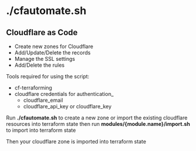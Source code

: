 
# ./cfautomate.sh
## Cloudflare as Code 


- Create new zones for Cloudflare
- Add/Update/Delete the records 
- Manage the SSL settings
- Add/Delete the rules

Tools required for using the script: 
- cf-terraforming
- cloudflare credentials for authentication_
  - cloudflare_email
  - cloudflare_api_key or cloudflare_key


Run **./cfautomate.sh** to create a new zone or import the existing cloudflare resources into terraform state
then run **modules/{module.name}/import.sh** to import into terraform state

Then your cloudflare zone is imported into terraform state

<!-- Run **./cfnew.sh** to create new zones. You can output the resulting zones and nameservers into terraform output. 
You can use terraform outputs to update into your name registry to start with using Cloudflare nameservers 

By default, it creates a **A record** if the IP provided and **CNAME for www**.  -->
